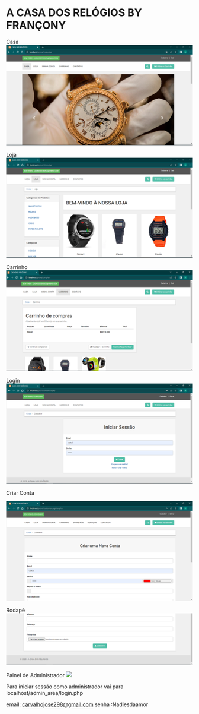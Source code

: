 # A CASA DOS RELÓGIOS BY FRANÇONY 
Casa
![](screenshot/index.PNG)

Loja
![](screenshot/loja.PNG)

Carrinho
![](screenshot/carrinho.PNG)


Login
![](screenshot/login.PNG)

Criar Conta

![](screenshot/criarconta.PNG)

Rodapé
![](screenshot/rodape.PNG)



Painel de Administrador
![](screenshot/adminpainel.PNG)


Para iniciar sessão como administrador vai para localhost/admin_area/login.php

email: carvalhojose298@gmail.com
senha :Nadiesdaamor
